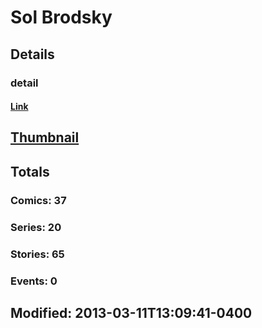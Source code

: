# Sol  Brodsky 
## Details
### detail
#### [Link](http://marvel.com/comics/creators/1089/sol_brodsky?utm_campaign=apiRef&utm_source=225578a89fc76f3d20fbffda5d17a88d)
## [Thumbnail](http://i.annihil.us/u/prod/marvel/i/mg/c/c0/4bc47cc7389ea.jpg)
## Totals
### Comics: 37
### Series: 20
### Stories: 65
### Events: 0
## Modified: 2013-03-11T13:09:41-0400